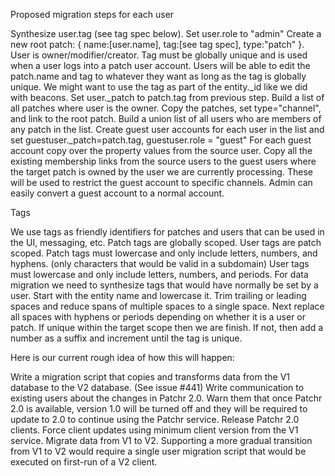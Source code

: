 Proposed migration steps for each user

Synthesize user.tag (see tag spec below).
Set user.role to "admin"
Create a new root patch: { name:[user.name], tag:[see tag spec], type:"patch" }. User is owner/modifier/creator. Tag must be globally unique and is used when a user logs into a patch user account. Users will be able to edit the patch.name and tag to whatever they want as long as the tag is globally unique. We might want to use the tag as part of the entity._id like we did with beacons.
Set user._patch to patch.tag from previous step.
Build a list of all patches where user is the owner.
Copy the patches, set type="channel", and link to the root patch.
Build a union list of all users who are members of any patch in the list.
Create guest user accounts for each user in the list and set guestuser._patch=patch.tag, guestuser.role = "guest"
For each guest account copy over the property values from the source user.
Copy all the existing membership links from the source users to the guest users where the target patch is owned by the user we are currently processing. These will be used to restrict the guest account to specific channels.
Admin can easily convert a guest account to a normal account.


Tags

We use tags as friendly identifiers for patches and users that can be used in the UI, messaging, etc.
Patch tags are globally scoped.
User tags are patch scoped.
Patch tags must lowercase and only include letters, numbers, and hyphens. (only characters that would be valid in a subdomain)
User tags must lowercase and only include letters, numbers, and periods.
For data migration we need to synthesize tags that would have normally be set by a user. Start with the entity name and lowercase it. Trim trailing or leading spaces and reduce spans of multiple spaces to a single space. Next replace all spaces with hyphens or periods depending on whether it is a user or patch. If unique within the target scope then we are finish. If not, then add a number as a suffix and increment until the tag is unique.


Here is our current rough idea of how this will happen:

Write a migration script that copies and transforms data from the V1 database to the V2 database. (See issue #441)
Write communication to existing users about the changes in Patchr 2.0. Warn them that once Patchr 2.0 is available, version 1.0 will be turned off and they will be required to update to 2.0 to continue using the Patchr service.
Release Patchr 2.0 clients.
Force client updates using minimum client version from the V1 service.
Migrate data from V1 to V2.
Supporting a more gradual transition from V1 to V2 would require a single user migration script that would be executed on first-run of a V2 client.
